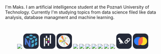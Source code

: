 I'm Maks. I am artificial intelligence student at the Poznań University of Technology. Currently I'm studying topics from data science filed like data analysis, database managment and machine learning.

<br/>

<p align="center" display="flex" text-decoration="none">
  <img src="https://skillicons.dev/icons?i=py" />
  <img src="./icons/Numpy-Dark.svg" height=50px />
  <img src="./icons/Pandas-Dark.svg" height=50px />
  <img src="./icons/Matplotlib-Dark.svg" height=50px />
  <img src="https://skillicons.dev/icons?i=sklearn" />
  <img src="https://skillicons.dev/icons?i=c" />
  <img src="https://skillicons.dev/icons?i=cpp" />
  <img src="https://skillicons.dev/icons?i=postgres" />
  <img src="https://skillicons.dev/icons?i=sqlite" />
  <img src="https://skillicons.dev/icons?i=git" />
  <img src="https://skillicons.dev/icons?i=docker" />
  <img src="./icons/Langchain-Dark.svg" height=50px />
  <img src="./icons/ChromaDB-Dark.svg" height=50px />
</p>
